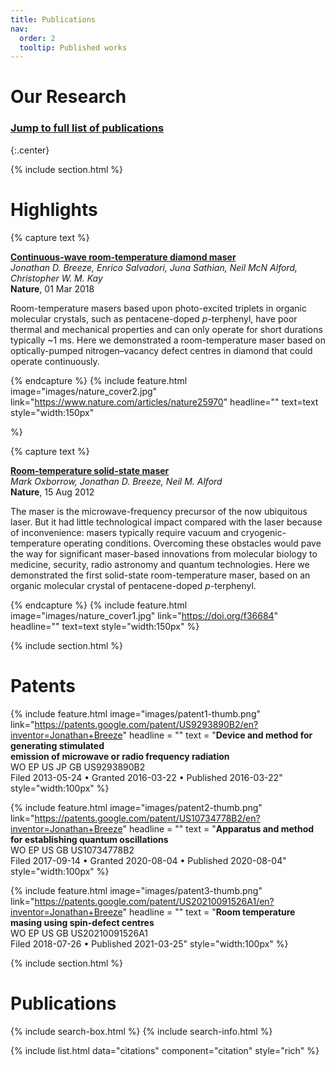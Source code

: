```yaml
---
title: Publications
nav:
  order: 2
  tooltip: Published works
---
```


# <i class="fas fa-microscope"></i>Our Research

### [Jump to full list of publications](#publications)
{:.center}

{% include section.html %}
# Highlights

{% capture text %}

**[Continuous-wave room-temperature diamond maser](https://www.nature.com/articles/nature25970)**  
_Jonathan D. Breeze, Enrico Salvadori, Juna Sathian, Neil McN Alford, Christopher W. M. Kay_  
**Nature**, 01 Mar 2018

Room-temperature masers based upon photo-excited triplets in organic molecular crystals, such as pentacene-doped *p*-terphenyl, have poor thermal and mechanical properties and can only operate for short durations typically ~1 ms.  Here we demonstrated a room-temperature maser based on optically-pumped nitrogen–vacancy defect centres in diamond that could operate continuously.


{% endcapture %}
{%
  include feature.html
  image="images/nature_cover2.jpg"
  link="https://www.nature.com/articles/nature25970"
  headline=""
  text=text
  style="width:150px"

%}

{% capture text %}

**[Room-temperature solid-state maser](https://doi.org/f36684)**  
_Mark Oxborrow, Jonathan D. Breeze, Neil M. Alford_  
**Nature**, 15 Aug 2012

The maser is the microwave-frequency precursor of the now ubiquitous laser. But it had little technological impact compared with the laser because of inconvenience: masers typically require vacuum and cryogenic-temperature operating conditions. Overcoming these obstacles would pave the way for significant maser-based innovations from molecular biology to medicine, security, radio astronomy and quantum technologies.  Here we demonstrated the first solid-state room-temperature maser, based on an organic molecular crystal of pentacene-doped _p_-terphenyl.

{% endcapture %}
{%
  include feature.html
  image="images/nature_cover1.jpg"
  link="https://doi.org/f36684"
  headline=""
  text=text
  style="width:150px"
%}

{% include section.html %}

# Patents


{%
  include feature.html
  image="images/patent1-thumb.png"
  link="https://patents.google.com/patent/US9293890B2/en?inventor=Jonathan+Breeze"
  headline = ""
  text = "**Device and method for generating stimulated<br>  emission of microwave or radio frequency radiation**<br>WO EP US JP GB US9293890B2<br>
  Filed 2013-05-24 • Granted 2016-03-22 • Published 2016-03-22"
  style="width:100px"
%}

{%
  include feature.html
  image="images/patent2-thumb.png"
  link="https://patents.google.com/patent/US10734778B2/en?inventor=Jonathan+Breeze"
  headline = ""
  text = "**Apparatus and method for establishing quantum oscillations**<br>WO EP US GB US10734778B2<br>Filed 2017-09-14 • Granted 2020-08-04 • Published 2020-08-04"
  style="width:100px"
%}

{%
  include feature.html
  image="images/patent3-thumb.png"
  link="https://patents.google.com/patent/US20210091526A1/en?inventor=Jonathan+Breeze"
  headline = ""
  text = "**Room temperature masing using spin-defect centres**<br>WO EP US GB US20210091526A1<br>Filed 2018-07-26 • Published 2021-03-25"
  style="width:100px"
%}


{% include section.html %}

# Publications

{% include search-box.html %}
{% include search-info.html %}

{% include list.html data="citations" component="citation" style="rich" %}
